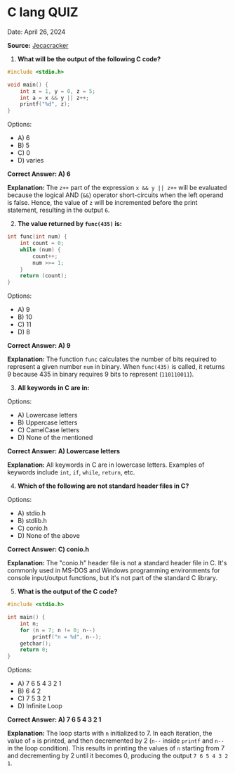 # C lang QUIZ

Date: April 26, 2024

**Source:** [Jecacracker](https://jecacracker.in/Daily_Quiz/)

1. **What will be the output of the following C code?**

```c
#include <stdio.h>

void main() {
    int x = 1, y = 0, z = 5;
    int a = x && y || z++;
    printf("%d", z);
}
```

Options:
- A) 6
- B) 5
- C) 0
- D) varies

**Correct Answer: A) 6**

**Explanation:** 
The `z++` part of the expression `x && y || z++` will be evaluated because the logical AND (`&&`) operator short-circuits when the left operand is false. Hence, the value of `z` will be incremented before the print statement, resulting in the output `6`.

2. **The value returned by `func(435)` is:**

```c
int func(int num) {
    int count = 0;
    while (num) {
        count++;
        num >>= 1;
    }
    return (count);
}
```

Options:
- A) 9
- B) 10
- C) 11
- D) 8

**Correct Answer: A) 9**

**Explanation:**
The function `func` calculates the number of bits required to represent a given number `num` in binary. When `func(435)` is called, it returns 9 because 435 in binary requires 9 bits to represent (`110110011`).

3. **All keywords in C are in:**

Options:
- A) Lowercase letters
- B) Uppercase letters
- C) CamelCase letters
- D) None of the mentioned

**Correct Answer: A) Lowercase letters**

**Explanation:**
All keywords in C are in lowercase letters. Examples of keywords include `int`, `if`, `while`, `return`, etc.

4. **Which of the following are not standard header files in C?**

Options:
- A) stdio.h
- B) stdlib.h
- C) conio.h
- D) None of the above

**Correct Answer: C) conio.h**

**Explanation:**
The "conio.h" header file is not a standard header file in C. It's commonly used in MS-DOS and Windows programming environments for console input/output functions, but it's not part of the standard C library.

5. **What is the output of the C code?**

```c
#include <stdio.h>

int main() {
    int n;
    for (n = 7; n != 0; n--)
        printf("n = %d", n--);
    getchar();
    return 0;
}
```

Options:
- A) 7 6 5 4 3 2 1
- B) 6 4 2
- C) 7 5 3 2 1
- D) Infinite Loop

**Correct Answer: A) 7 6 5 4 3 2 1**

**Explanation:**
The loop starts with `n` initialized to 7. In each iteration, the value of `n` is printed, and then decremented by 2 (`n--` inside `printf` and `n--` in the loop condition). This results in printing the values of `n` starting from 7 and decrementing by 2 until it becomes 0, producing the output `7 6 5 4 3 2 1`.
